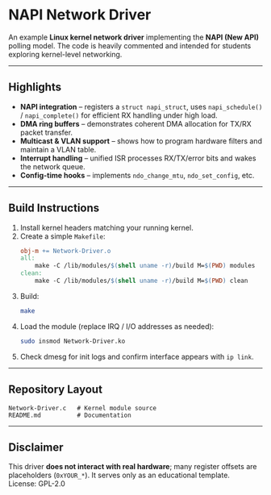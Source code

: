 # NAPI Network Driver

An example **Linux kernel network driver** implementing the **NAPI (New API)** polling model.  The code is heavily commented and intended for students exploring kernel-level networking.

---

## Highlights

* **NAPI integration** – registers a `struct napi_struct`, uses `napi_schedule()` / `napi_complete()` for efficient RX handling under high load.
* **DMA ring buffers** – demonstrates coherent DMA allocation for TX/RX packet transfer.
* **Multicast & VLAN support** – shows how to program hardware filters and maintain a VLAN table.
* **Interrupt handling** – unified ISR processes RX/TX/error bits and wakes the network queue.
* **Config-time hooks** – implements `ndo_change_mtu`, `ndo_set_config`, etc.

---

## Build Instructions

1. Install kernel headers matching your running kernel.
2. Create a simple `Makefile`:
   ```makefile
   obj-m += Network-Driver.o
   all:
       make -C /lib/modules/$(shell uname -r)/build M=$(PWD) modules
   clean:
       make -C /lib/modules/$(shell uname -r)/build M=$(PWD) clean
   ```
3. Build:
   ```bash
   make
   ```
4. Load the module (replace IRQ / I/O addresses as needed):
   ```bash
   sudo insmod Network-Driver.ko
   ```
5. Check dmesg for init logs and confirm interface appears with `ip link`.

---

## Repository Layout

```
Network-Driver.c   # Kernel module source
README.md          # Documentation
```

---

## Disclaimer

This driver **does not interact with real hardware**; many register offsets are placeholders (`0xYOUR_*`). It serves only as an educational template.  
License: GPL-2.0
